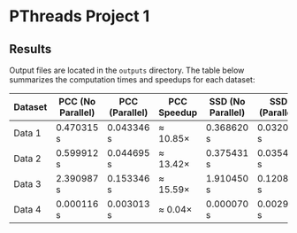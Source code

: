 # PThreads Project 1

## Results

Output files are located in the `outputs` directory. The table below summarizes the computation times and speedups for each dataset:

| Dataset | PCC (No Parallel) | PCC (Parallel) | PCC Speedup | SSD (No Parallel) | SSD (Parallel) | SSD Speedup |
|---------|-------------------|----------------|--------------|-------------------|----------------|--------------|
| Data 1  | 0.470315 s         | 0.043346 s      | ≈ 10.85×     | 0.368620 s         | 0.032088 s      | ≈ 11.49×     |
| Data 2  | 0.599912 s         | 0.044695 s      | ≈ 13.42×     | 0.375431 s         | 0.035430 s      | ≈ 10.59×     |
| Data 3  | 2.390987 s         | 0.153346 s      | ≈ 15.59×     | 1.910450 s         | 0.120845 s      | ≈ 15.81×     |
| Data 4  | 0.000116 s         | 0.003013 s      | ≈ 0.04×      | 0.000070 s         | 0.002931 s      | ≈ 0.02×      |
